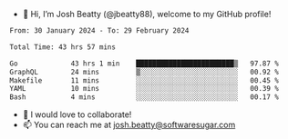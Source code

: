 - 👋 Hi, I’m Josh Beatty (@jbeatty88), welcome to my GitHub profile!

<!--START_SECTION:waka-->

```txt
From: 30 January 2024 - To: 29 February 2024

Total Time: 43 hrs 57 mins

Go             43 hrs 1 min    ████████████████████████▒   97.87 %
GraphQL        24 mins         ▒░░░░░░░░░░░░░░░░░░░░░░░░   00.92 %
Makefile       11 mins         ░░░░░░░░░░░░░░░░░░░░░░░░░   00.45 %
YAML           10 mins         ░░░░░░░░░░░░░░░░░░░░░░░░░   00.39 %
Bash           4 mins          ░░░░░░░░░░░░░░░░░░░░░░░░░   00.17 %
```

<!--END_SECTION:waka-->

- 💞️ I would love to collaborate!
- 📫 You can reach me at josh.beatty@softwaresugar.com

<!---
jbeatty88/jbeatty88 is a ✨ special ✨ repository because its `README.md` (this file) appears on your GitHub profile.
You can click the Preview link to take a look at your changes.
--->
